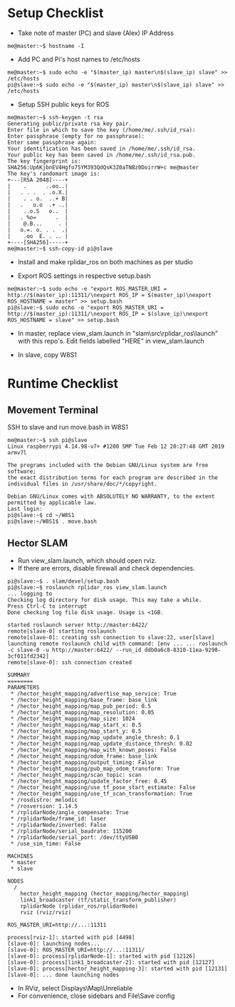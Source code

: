 # Setup Checklist
- Take note of master (PC) and slave (Alex) IP Address
```console
me@master:~$ hostname -I
```

- Add PC and Pi's host names to /etc/hosts
```console
me@master:~$ sudo echo -e "$(master_ip) master\n$(slave_ip) slave" >> /etc/hosts
pi@slave:~$ sudo echo -e "$(master_ip) master\n$(slave_ip) slave" >> /etc/hosts
```

- Setup SSH public keys for ROS
```console
me@master:~$ ssh-keygen -t rsa
Generating public/private rsa key pair.
Enter file in which to save the key (/home/me/.ssh/id_rsa):
Enter passphrase (empty for no passphrase): 
Enter same passphrase again: 
Your identification has been saved in /home/me/.ssh/id_rsa.
Your public key has been saved in /home/me/.ssh/id_rsa.pub.
The key fingerprint is:
SHA256:Up6KjbnEV4Hgfo75YM393QdQsK3Z0aTNBz0DoirrW+c me@master
The key's randomart image is:
+---[RSA 2048]----+
|    .      ..oo..|
|   . . .  . .o.X.|
|    . . o.  ..+ B|
|   .   o.o  .+ ..|
|    ..o.S   o..  |
|   . %o=      .  |
|    @.B...     . |
|   o.=. o. . .  .|
|    .oo  E. . .. |
+----[SHA256]-----+
me@master:~$ ssh-copy-id pi@slave
```
- Install and make rplidar_ros on both machines as per studio

- Export ROS settings in respective setup.bash
```console
me@master:~$ sudo echo -e "export ROS_MASTER_URI = http://$(master_ip):11311/\nexport ROS_IP = $(master_ip)\nexport ROS_HOSTNAME = master" >> setup.bash
pi@slave:~$ sudo echo -e "export ROS_MASTER_URI = http://$(master_ip):11311/\nexport ROS_IP = $(slave_ip)\nexport ROS_HOSTNAME = slave" >> setup.bash
```

- In master, replace view_slam.launch in "slam\src\rplidar_ros\launch\" with this repo's. Edit fields labelled "HERE" in view_slam.launch

- In slave, copy W8S1

# Runtime Checklist

## Movement Terminal
SSH to slave and run move.bash in W8S1
```console
me@master:~$ ssh pi@slave
Linux raspberrypi 4.14.98-v7+ #1200 SMP Tue Feb 12 20:27:48 GMT 2019 armv7l

The programs included with the Debian GNU/Linux system are free software;
the exact distribution terms for each program are described in the
individual files in /usr/share/doc/*/copyright.

Debian GNU/Linux comes with ABSOLUTELY NO WARRANTY, to the extent
permitted by applicable law.
Last login:
pi@slave:~$ cd ~/W8S1
pi@slave:~/W8S1$ . move.bash
```

## Hector SLAM
- Run view_slam.launch, which should open rviz.
- If there are errors, disable firewall and check dependencies.
```console
pi@slave:~$ . slam/devel/setup.bash
pi@slave:~$ roslaunch rplidar_ros view_slam.launch
... logging to
Checking log directory for disk usage. This may take a while.
Press Ctrl-C to interrupt
Done checking log file disk usage. Usage is <1GB.

started roslaunch server http://master:6422/
remote[slave-0] starting roslaunch
remote[slave-0]: creating ssh connection to slave:22, user[slave]
launching remote roslaunch child with command: [env ... ... roslaunch -c slave-0 -u http://master:6422/ --run_id ddb0a6c8-8310-11ea-9298-3cf011fd2342]
remote[slave-0]: ssh connection created

SUMMARY
========
PARAMETERS
 * /hector_height_mapping/advertise_map_service: True
 * /hector_height_mapping/base_frame: base_link
 * /hector_height_mapping/map_pub_period: 0.5 
 * /hector_height_mapping/map_resolution: 0.05
 * /hector_height_mapping/map_size: 1024
 * /hector_height_mapping/map_start_x: 0.5
 * /hector_height_mapping/map_start_y: 0.5
 * /hector_height_mapping/map_update_angle_thresh: 0.1
 * /hector_height_mapping/map_update_distance_thresh: 0.02
 * /hector_height_mapping/map_with_known_poses: False
 * /hector_height_mapping/odom_frame: base_link
 * /hector_height_mapping/output_timing: False
 * /hector_height_mapping/pub_map_odom_transform: True
 * /hector_height_mapping/scan_topic: scan
 * /hector_height_mapping/update_factor_free: 0.45
 * /hector_height_mapping/use_tf_pose_start_estimate: False
 * /hector_height_mapping/use_tf_scan_transformation: True
 * /rosdistro: melodic
 * /rosversion: 1.14.5
 * /rplidarNode/angle_compensate: True
 * /rplidarNode/frame_id: laser
 * /rplidarNode/inverted: False
 * /rplidarNode/serial_baudrate: 115200
 * /rplidarNode/serial_port: /dev/ttyUSB0
 * /use_sim_time: False

MACHINES
 * master
 * slave

NODES
  /
    hector_height_mapping (hector_mapping/hector_mapping)
    link1_broadcaster (tf/static_transform_publisher)
    rplidarNode (rplidar_ros/rplidarNode)
    rviz (rviz/rviz)

ROS_MASTER_URI=http://...:11311

process[rviz-1]: started with pid [4498]
[slave-0]: launching nodes...
[slave-0]: ROS_MASTER_URI=http://...:11311/
[slave-0]: process[rplidarNode-1]: started with pid [12126]
[slave-0]: process[link1_broadcaster-2]: started with pid [12127]
[slave-0]: process[hector_height_mapping-3]: started with pid [12131]
[slave-0]: ... done launching nodes
```
- In RViz, select Displays\Map\Unreliable
- For convenience, close sidebars and File\Save config
